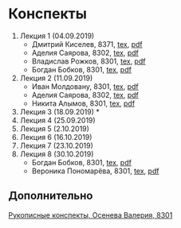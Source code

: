 # Конспекты

1. Лекция 1 (04.09.2019)
    * Дмитрий Киселев, 8371, [tex](notes/kiselev-1.tex), [pdf](notes/kiselev-1.pdf)
    * Аделия Саярова, 8302, [tex](notes/sayarova-1.tex), [pdf](notes/sayarova-1.pdf)
    * Владислав Рожков, 8301, [tex](notes/rozhkov-1.tex), [pdf](notes/rozhkov-1.pdf)
    * Богдан Бобков, 8301, [tex](notes/bobkov-1.tex), [pdf](notes/bobkov-1.pdf)
1. Лекция 2 (11.09.2019)
    * Иван Молдовану, 8301, [tex](notes/moldovanu-2.zip), [pdf](notes/moldovanu-2.pdf)
    * Аделия Саярова, 8302, [tex](notes/sayarova-2.zip), [pdf](notes/sayarova-2.pdf)
    * Никита Алымов, 8301, [tex](notes/alymov-2.zip), [pdf](notes/alymov-2.pdf)
1. Лекция 3 (18.09.2019)
    * 
1. Лекция 4 (25.09.2019)
1. Лекция 5 (2.10.2019)
1. Лекция 6 (16.10.2019)
1. Лекция 7 (23.10.2019)
1. Лекция 8 (30.10.2019)
    * Богдан Бобков, 8301, [tex](notes/bobkov-8.tex), [pdf](notes/bobkov-8.pdf)
    * Вероника Пономарёва, 8301, [tex](notes/ponomareva-8.tex), [pdf](notes/ponomareva-8.pdf)
   
## Дополнительно 
[Рукописные конспекты, Осенева Валерия, 8301](https://yadi.sk/d/K9IscajtkQdJuw)